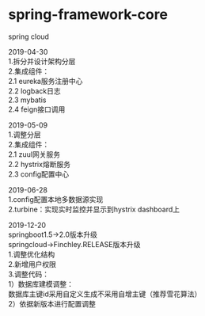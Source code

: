 # spring-framework-core  
spring cloud  

2019-04-30  
1.拆分并设计架构分层  
2.集成组件：  
2.1 eureka服务注册中心  
2.2 logback日志  
2.3 mybatis  
2.4 feign接口调用  

2019-05-09  
1.调整分层  
2.集成组件：  
2.1 zuul网关服务  
2.2 hystrix熔断服务  
2.3 config配置中心  

2019-06-28  
1.config配置本地多数据源实现  
2.turbine：实现实时监控并显示到hystrix dashboard上  

2019-12-20  
springboot1.5->2.0版本升级  
springcloud->Finchley.RELEASE版本升级  
1.调整优化结构  
2.新增用户权限  
3.调整代码：  
  1）数据库建模调整：  
    数据库主键id采用自定义生成不采用自增主键（推荐雪花算法）   
  2）依据新版本进行配置调整  